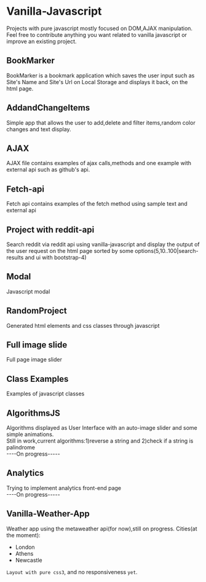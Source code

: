 # Vanilla-Javascript 
Projects with pure javascript mostly focused on DOM,AJAX manipulation.  
Feel free to contribute anything you want related to vanilla javascript or improve an existing project.
## BookMarker
BookMarker is a bookmark application which saves the user input such as Site's Name and Site's Url on Local Storage
and displays it back, on the html page.
## AddandChangeItems
Simple app that allows the user to add,delete and filter items,random color changes and text display.
## AJAX 
AJAX file contains examples of ajax calls,methods and one example with external api such as github's api.
## Fetch-api
Fetch api contains examples of the fetch method using sample text and external api
## Project with reddit-api
Search reddit via reddit api using vanilla-javascript and display the output of the user request on the html page sorted by some options(5,10..100|search-results and ui with bootstrap-4)  
## Modal
Javascript modal
## RandomProject
Generated html elements and css classes through javascript
## Full image slide
Full page image slider 
## Class Examples
Examples of javascript classes  
## AlgorithmsJS
 Algorithms displayed as User Interface with an auto-image slider and some simple animations.  
Still in work,current algorithms:1)reverse a string and 2)check if a string is palindrome   
    ----On progress-----
## Analytics
 Trying to implement analytics front-end page  
    ----On progress-----

## Vanilla-Weather-App
Weather app using the metaweather api(for now),still on progress.
Cities(at the moment):
* London
* Athens 
* Newcastle

`Layout with pure css3`, and no responsiveness `yet`.
